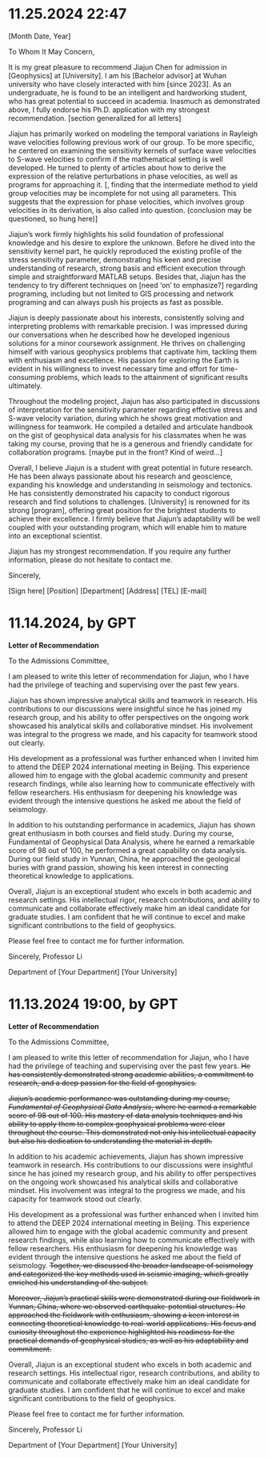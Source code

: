 # 11.25.2024 22:47
[Month Date, Year]

To Whom It May Concern,

It is my great pleasure to recommend Jiajun Chen for admission in [Geophysics] at [University]. I am his [Bachelor advisor] at Wuhan university who have closely interacted with him [since 2023]. As an undergraduate, he is found to be an intelligent and hardworking student, who has great potential to succeed in academia. Inasmuch as demonstrated above, I fully endorse his Ph.D. application with my strongest recommendation. [section generalized for all letters]

Jiajun has primarily worked on modeling the temporal variations in Rayleigh wave velocities following previous work of our group. To be more specific, he centered on examining the sensitivity kernels of surface wave velocities to S-wave velocities to confirm if the mathematical setting is well developed. He turned to plenty of articles about how to derive the expression of the relative perturbations in phase velocities, as well as programs for approaching it. [, finding that the intermediate method to yield group velocities may be incomplete for not using all parameters. This suggests that the expression for phase velocities, which involves group velocities in its derivation, is also called into question. (conclusion may be questioned, so hung here)]

Jiajun’s work firmly highlights his solid foundation of professional knowledge and his desire to explore the unknown. Before he dived into the sensitivity kernel part, he quickly reproduced the existing profile of the stress sensitivity parameter, demonstrating his keen and precise understanding of research, strong basis and efficient execution through simple and straightforward MATLAB setups. Besides that, Jiajun has the tendency to try different techniques on [need ‘on’ to emphasize?] regarding programing, including but not limited to GIS processing and network programing and can always push his projects as fast as possible.

Jiajun is deeply passionate about his interests, consistently solving and interpreting problems with remarkable precision. I was impressed during our conversations when he described how he developed ingenious solutions for a minor coursework assignment. He thrives on challenging himself with various geophysics problems that captivate him, tackling them with enthusiasm and excellence. His passion for exploring the Earth is evident in his willingness to invest necessary time and effort for time-consuming problems, which leads to the attainment of significant results ultimately.

Throughout the modeling project, Jiajun has also participated in discussions of interpretation for the sensitivity parameter regarding effective stress and S-wave velocity variation, during which he shows great motivation and willingness for teamwork. He compiled a detailed and articulate handbook on the gist of geophysical data analysis for his classmates when he was taking my course, proving that he is a generous and friendly candidate for collaboration programs. [maybe put in the front? Kind of weird…]

Overall, I believe Jiajun is a student with great potential in future research. He has been always passionate about his research and geoscience, expanding his knowledge and understanding in seismology and tectonics. He has consistently demonstrated his capacity to conduct rigorous research and find solutions to challenges. [University] is renowned for its strong [program], offering great position for the brightest students to achieve their excellence. I firmly believe that Jiajun’s adaptability will be well coupled with your outstanding program, which will enable him to mature into an exceptional scientist.

Jiajun has my strongest recommendation. If you require any further information, please do not hesitate to contact me.

Sincerely,

[Sign here]
[Position]
[Department]
[Address]
[TEL]
[E-mail]


# 11.14.2024, by GPT
**Letter of Recommendation**

To the Admissions Committee,

I am pleased to write this letter of recommendation for Jiajun, who I have had the privilege of teaching and supervising over the past few years. 

Jiajun has shown impressive analytical skills and teamwork in research. His contributions to our discussions were insightful since he has joined my research group, and his ability to offer perspectives on the ongoing work showcased his analytical skills and collaborative mindset. His involvement was integral to the progress we made, and his capacity for teamwork stood out clearly.

His development as a professional was further enhanced when I invited him to attend the DEEP 2024 international meeting in Beijing. This experience allowed him to engage with the global academic community and present research findings, while also learning how to communicate effectively with fellow researchers. His enthusiasm for deepening his knowledge was evident through the intensive questions he asked me about the field of seismology. 

In addition to his outstanding performance in academics, Jiajun has shown great enthusiasm in both courses and field study. During my course, Fundamental of Geophysical Data Analysis, where he earned a remarkable score of 98 out of 100, he performed a great capability on data analysis. During our field study in Yunnan, China, he approached the geological buries with grand passion, showing his keen interest in connecting theoretical knowledge to applications.

Overall, Jiajun is an exceptional student who excels in both academic and research settings. His intellectual rigor, research contributions, and ability to communicate and collaborate effectively make him an ideal candidate for graduate studies. I am confident that he will continue to excel and make significant contributions to the field of geophysics.

Please feel free to contact me for further information.

Sincerely,
Professor Li

Department of [Your Department]
[Your University]


# 11.13.2024 19:00, by GPT
**Letter of Recommendation**

To the Admissions Committee,

I am pleased to write this letter of recommendation for Jiajun, who I have had the privilege of teaching and supervising over the past few years. ~~He has consistently demonstrated strong academic abilities, a commitment to research, and a deep passion for the field of geophysics.~~

~~Jiajun’s academic performance was outstanding during my course, *Fundamental of Geophysical Data Analysis*, where he earned a remarkable score of 98 out of 100. His mastery of data analysis techniques and his ability to apply them to complex geophysical problems were clear throughout the course. This demonstrated not only his intellectual capacity but also his dedication to understanding the material in depth.~~

In addition to his academic achievements, Jiajun has shown impressive teamwork in research. His contributions to our discussions were insightful since he has joined my research group, and his ability to offer perspectives on the ongoing work showcased his analytical skills and collaborative mindset. His involvement was integral to the progress we made, and his capacity for teamwork stood out clearly.

His development as a professional was further enhanced when I invited him to attend the DEEP 2024 international meeting in Beijing. This experience allowed him to engage with the global academic community and present research findings, while also learning how to communicate effectively with fellow researchers. His enthusiasm for deepening his knowledge was evident through the intensive questions he asked me about the field of seismology. ~~Together, we discussed the broader landscape of seismology and categorized the key methods used in seismic imaging, which greatly enriched his understanding of the subject.~~

~~Moreover, Jiajun’s practical skills were demonstrated during our fieldwork in Yunnan, China, where we observed earthquake-potential structures. He approached the fieldwork with enthusiasm, showing a keen interest in connecting theoretical knowledge to real-world applications. His focus and curiosity throughout the experience highlighted his readiness for the practical demands of geophysical studies, as well as his adaptability and commitment.~~

Overall, Jiajun is an exceptional student who excels in both academic and research settings. His intellectual rigor, research contributions, and ability to communicate and collaborate effectively make him an ideal candidate for graduate studies. I am confident that he will continue to excel and make significant contributions to the field of geophysics.

Please feel free to contact me for further information.

Sincerely,
Professor Li

Department of [Your Department]
[Your University]
